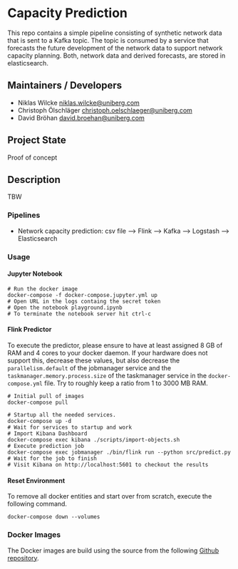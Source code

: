 # Capacity Prediction
This repo contains a simple pipeline consisting of synthetic network data that is sent to a Kafka topic. The topic is consumed by a service that forecasts the future development of the network data to support network capacity planning. Both, network data and derived forecasts, are stored in elasticsearch.

## Maintainers / Developers
* Niklas Wilcke <niklas.wilcke@uniberg.com>
* Christoph Ölschläger <christoph.oelschlaeger@uniberg.com>
* David Bröhan <david.broehan@uniberg.com>

## Project State
Proof of concept

## Description
TBW

### Pipelines
* Network capacity prediction: csv file --> Flink --> Kafka --> Logstash --> Elasticsearch

### Usage
#### Jupyter Notebook
```
# Run the docker image
docker-compose -f docker-compose.jupyter.yml up
# Open URL in the logs containg the secret token
# Open the notebook playground.ipynb
# To terminate the notebook server hit ctrl-c
```

#### Flink Predictor
To execute the predictor, please ensure to have at least assigned 8 GB of RAM and 4 cores to your docker daemon.
If your hardware does not support this, decrease these values, but also decrease the `parallelism.default` of the jobmanager service and the `taskmanager.memory.process.size` of the taskmanager service in the `docker-compose.yml` file. Try to roughly keep a ratio from 1 to 3000 MB RAM.

```
# Initial pull of images
docker-compose pull
```
```
# Startup all the needed services.
docker-compose up -d
# Wait for services to startup and work
# Import Kibana Dashboard
docker-compose exec kibana ./scripts/import-objects.sh
# Execute prediction job
docker-compose exec jobmanager ./bin/flink run --python src/predict.py
# Wait for the job to finish
# Visit Kibana on http://localhost:5601 to checkout the results
```

#### Reset Environment
To remove all docker entities and start over from scratch, execute the following command.
```
docker-compose down --volumes
```

### Docker Images
The Docker images are build using the source from the following [Github repository](https://github.com/uniberg/network-capacity-prediction-docker.git).
